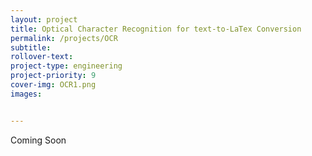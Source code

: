 ```yaml
---
layout: project
title: Optical Character Recognition for text-to-LaTex Conversion
permalink: /projects/OCR
subtitle:
rollover-text:
project-type: engineering
project-priority: 9
cover-img: OCR1.png
images:


---
```


Coming Soon